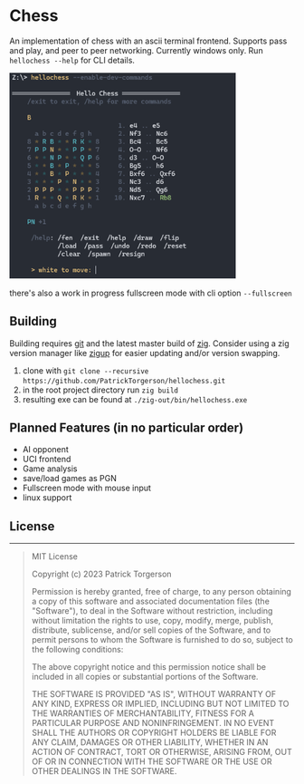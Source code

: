 # Chess

An implementation of chess with an ascii terminal frontend.
Supports pass and play, and peer to peer networking.
Currently windows only. Run `hellochess --help` for CLI details.

<img src="img/inline-frontend.png" alt="drawing" width="400"/>

there's also a work in progress fullscreen mode with cli option `--fullscreen`

## Building

Building requires [git](https://git-scm.com) and the latest master build of [zig](https://ziglang.org/download/).
Consider using a zig version manager like [zigup](https://github.com/marler8997/zigup/releases) for
easier updating and/or version swapping.

 1. clone with `git clone --recursive https://github.com/PatrickTorgerson/hellochess.git`
 1. in the root project directory run `zig build`
 1. resulting exe can be found at `./zig-out/bin/hellochess.exe`

## Planned Features (in no particular order)
 * AI opponent
 * UCI frontend
 * Game analysis
 * save/load games as PGN
 * Fullscreen mode with mouse input
 * linux support

## License
---
> MIT License
>
> Copyright (c) 2023 Patrick Torgerson
>
> Permission is hereby granted, free of charge, to any person obtaining a copy
> of this software and associated documentation files (the "Software"), to deal
> in the Software without restriction, including without limitation the rights
> to use, copy, modify, merge, publish, distribute, sublicense, and/or sell
> copies of the Software, and to permit persons to whom the Software is
> furnished to do so, subject to the following conditions:
>
> The above copyright notice and this permission notice shall be included in all
> copies or substantial portions of the Software.
>
> THE SOFTWARE IS PROVIDED "AS IS", WITHOUT WARRANTY OF ANY KIND, EXPRESS OR
> IMPLIED, INCLUDING BUT NOT LIMITED TO THE WARRANTIES OF MERCHANTABILITY,
> FITNESS FOR A PARTICULAR PURPOSE AND NONINFRINGEMENT. IN NO EVENT SHALL THE
> AUTHORS OR COPYRIGHT HOLDERS BE LIABLE FOR ANY CLAIM, DAMAGES OR OTHER
> LIABILITY, WHETHER IN AN ACTION OF CONTRACT, TORT OR OTHERWISE, ARISING FROM,
> OUT OF OR IN CONNECTION WITH THE SOFTWARE OR THE USE OR OTHER DEALINGS IN THE
> SOFTWARE.
